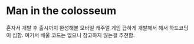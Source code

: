 # Man in the colosseum
혼자서 개발 후 출시까지 완성해볼 모바일 캐주얼 게임
급하게 개발해서 해서 하드코딩이 심함. 여기서 배울 코드는 없으니 참고하지 않는걸 추천함.
